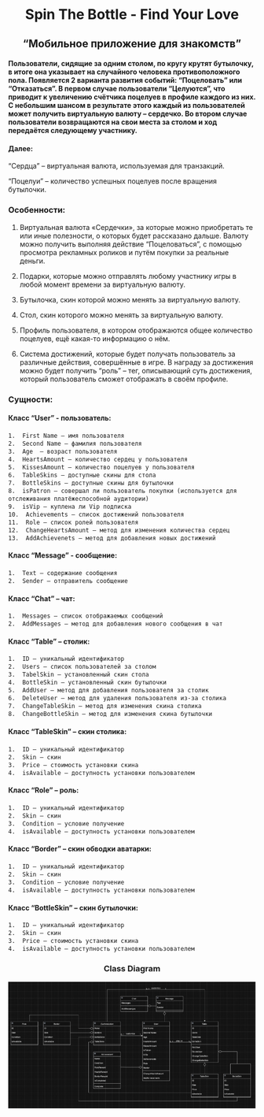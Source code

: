 <h1 align="center">Spin The Bottle - Find Your Love</h1> 
<h2 align="center">“Мобильное приложение для знакомств”</h2>

<h4>Пользователи, сидящие за одним столом, по кругу крутят бутылочку, в итоге она указывает на случайного человека противоположного пола. Появляется 2 варианта развития событий: “Поцеловать” или “Отказаться”.
В первом случае пользователи “Целуются”, что приводит к увеличению счётчика поцелуев в профиле каждого из них. С небольшим шансом в результате этого каждый из пользователей может получить виртуальную валюту – сердечко.
Во втором случае пользователи возвращаются на свои места за столом и ход передаётся следующему участнику.</h4>

<h4>Далее:</h4> 
“Сердца” – виртуальная валюта, используемая для  транзакций.
    
“Поцелуи” – количество успешных поцелуев после вращения бутылочки.

<h3>Особенности:</h3>

1. Виртуальная валюта «Сердечки», за которые можно приобретать те или иные полезности, о которых будет рассказано дальше.  Валюту можно получить выполняя действие “Поцеловаться”, с помощью просмотра рекламных роликов и путём покупки за реальные деньги.

2. Подарки, которые можно отправлять любому участнику игры в любой момент времени за виртуальную валюту.
   
3. Бутылочка, скин которой можно менять за виртуальную валюту.
   
4. Стол, скин которого можно менять за виртуальную валюту.
 
5. Профиль пользователя, в котором отображаются общее количество поцелуев, ещё какая-то информацию о нём.

6. Система достижений, которые будет получать пользователь за различные действия, совершённые в игре. В награду за достижения можно будет получить “роль” – тег, описывающий суть достижения, который пользователь сможет отображать в своём профиле.

<h3>Сущности:</h3>

<h4>Класс “User” - пользователь:</h4>

    1.	First Name – имя пользователя
    2.	Second Name – фамилия пользователя
    3.	Age  – возраст пользователя
    4.	HeartsAmount – количество сердец у пользователя
    5.	KissesAmount – количество поцелуев у пользователя
    6.	TableSkins – доступные скины для стола
    7.	BottleSkins – доступные скины для бутылочки
    8.	isPatron – совершал ли пользователь покупки (используется для отслеживания платёжеспособной аудитории)
    9.	isVip – куплена ли Vip подписка
    10.	 Achievements – список достижений пользователя
    11.	 Role – список ролей пользователя
    12.	 ChangeHeartsAmount – метод для изменения количества сердец
    13.	 AddAchievenets – метод для добавления новых достижений

<h4>Клacc “Message” - сообщение:</h4>

    1.	Text – содержание сообщения
    2.	Sender – отправитель сообщение

<h4>Класс “Chat” – чат:</h4>

    1.	Messages – список отображаемых сообщений
    2.	AddMessages – метод для добавления нового сообщения в чат

<h4>Класс “Table” – столик:</h4>

    1.	ID – уникальный идентификатор
    2.	Users – список пользователей за столом
    3.	TabelSkin – установленный скин стола
    4.	BottleSkin – установленный скин бутылочки
    5.	AddUser – метод для добавления пользователя за столик
    6.	DeleteUser – метод для удаления пользователя из-за столика
    7.	ChangeTableSkin – метод для изменения скина столика
    8.	ChangeBottleSkin – метод для изменения скина бутылочки

<h4>Класс “TableSkin” – скин столика:</h4>

    1.	ID – уникальный идентификатор
    2.	Skin – скин
    3.	Price – стоимость установки скина
    4.	isAvailable – доступность установки пользователем

<h4>Класс “Role” – роль:</h4>

    1.	ID – уникальный идентификатор
    2.	Skin – скин
    3.	Condition – условие получение
    4.	isAvailable – доступность установки пользователем

<h4>Класс “Border” – скин обводки аватарки:</h4>

    1.	ID – уникальный идентификатор
    2.	Skin – скин
    3.	Condition – условие получение
    4.	isAvailable – доступность установки пользователем

<h4>Класс “BottleSkin” – скин бутылочки:</h4>

    1.	ID – уникальный идентификатор
    2.	Skin – скин
    3.	Price – стоимость установки скина
    4.	isAvailable – доступность установки пользователем


<h3 align="center">Class Diagram</h3> 

<img src="READMEAssets/ClassDiagram.png" alt="Clss Diagram is hear">
    

